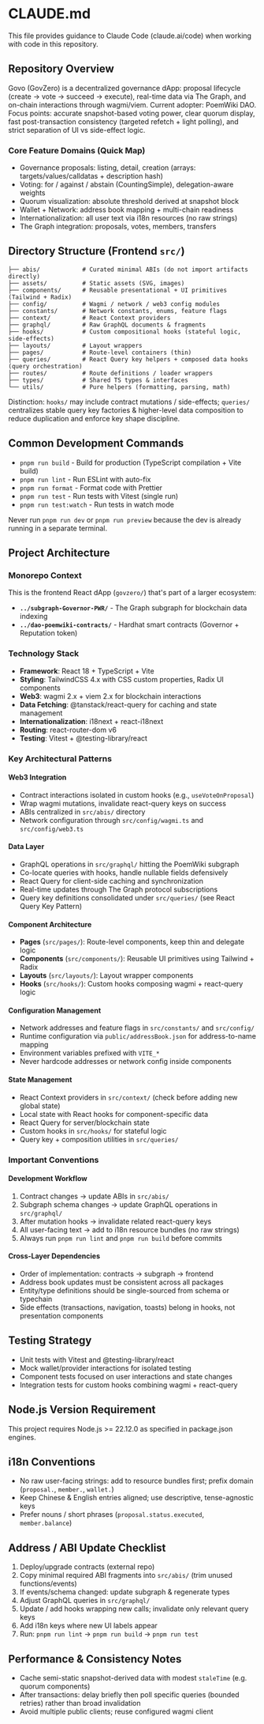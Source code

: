 # CLAUDE.md

This file provides guidance to Claude Code (claude.ai/code) when working with code in this repository.

## Repository Overview

Govo (GovZero) is a decentralized governance dApp: proposal lifecycle (create → vote → succeed → execute), real-time data via The Graph, and on-chain interactions through wagmi/viem. Current adopter: PoemWiki DAO. Focus points: accurate snapshot-based voting power, clear quorum display, fast post-transaction consistency (targeted refetch + light polling), and strict separation of UI vs side-effect logic.

### Core Feature Domains (Quick Map)
- Governance proposals: listing, detail, creation (arrays: targets/values/calldatas + description hash)
- Voting: for / against / abstain (CountingSimple), delegation-aware weights
- Quorum visualization: absolute threshold derived at snapshot block
- Wallet + Network: address book mapping + multi-chain readiness
- Internationalization: all user text via i18n resources (no raw strings)
- The Graph integration: proposals, votes, members, transfers

## Directory Structure (Frontend `src/`)

```
├── abis/            # Curated minimal ABIs (do not import artifacts directly)
├── assets/          # Static assets (SVG, images)
├── components/      # Reusable presentational + UI primitives (Tailwind + Radix)
├── config/          # Wagmi / network / web3 config modules
├── constants/       # Network constants, enums, feature flags
├── context/         # React Context providers
├── graphql/         # Raw GraphQL documents & fragments
├── hooks/           # Custom compositional hooks (stateful logic, side-effects)
├── layouts/         # Layout wrappers
├── pages/           # Route-level containers (thin)
├── queries/         # React Query key helpers + composed data hooks (query orchestration)
├── routes/          # Route definitions / loader wrappers
├── types/           # Shared TS types & interfaces
└── utils/           # Pure helpers (formatting, parsing, math)
```

Distinction: `hooks/` may include contract mutations / side-effects; `queries/` centralizes stable query key factories & higher-level data composition to reduce duplication and enforce key shape discipline.

## Common Development Commands

- `pnpm run build` - Build for production (TypeScript compilation + Vite build)
- `pnpm run lint` - Run ESLint with auto-fix
- `pnpm run format` - Format code with Prettier
- `pnpm run test` - Run tests with Vitest (single run)
- `pnpm run test:watch` - Run tests in watch mode

Never run `pnpm run dev` or `pnpm run preview` because the dev is already running in a separate terminal.

## Project Architecture

### Monorepo Context

This is the frontend React dApp (`govzero/`) that's part of a larger ecosystem:

- **`../subgraph-Governor-PWR/`** - The Graph subgraph for blockchain data indexing
- **`../dao-poemwiki-contracts/`** - Hardhat smart contracts (Governor + Reputation token)

### Technology Stack

- **Framework**: React 18 + TypeScript + Vite
- **Styling**: TailwindCSS 4.x with CSS custom properties, Radix UI components
- **Web3**: wagmi 2.x + viem 2.x for blockchain interactions
- **Data Fetching**: @tanstack/react-query for caching and state management
- **Internationalization**: i18next + react-i18next
- **Routing**: react-router-dom v6
- **Testing**: Vitest + @testing-library/react

### Key Architectural Patterns

#### Web3 Integration

- Contract interactions isolated in custom hooks (e.g., `useVoteOnProposal`)
- Wrap wagmi mutations, invalidate react-query keys on success
- ABIs centralized in `src/abis/` directory
- Network configuration through `src/config/wagmi.ts` and `src/config/web3.ts`

#### Data Layer

- GraphQL operations in `src/graphql/` hitting the PoemWiki subgraph
- Co-locate queries with hooks, handle nullable fields defensively
- React Query for client-side caching and synchronization
- Real-time updates through The Graph protocol subscriptions
- Query key definitions consolidated under `src/queries/` (see React Query Key Pattern)

#### Component Architecture

- **Pages** (`src/pages/`): Route-level components, keep thin and delegate logic
- **Components** (`src/components/`): Reusable UI primitives using Tailwind + Radix
- **Layouts** (`src/layouts/`): Layout wrapper components
- **Hooks** (`src/hooks/`): Custom hooks composing wagmi + react-query logic

#### Configuration Management

- Network addresses and feature flags in `src/constants/` and `src/config/`
- Runtime configuration via `public/addressBook.json` for address-to-name mapping
- Environment variables prefixed with `VITE_*`
- Never hardcode addresses or network config inside components

#### State Management

- React Context providers in `src/context/` (check before adding new global state)
- Local state with React hooks for component-specific data
- React Query for server/blockchain state
- Custom hooks in `src/hooks/` for stateful logic
- Query key + composition utilities in `src/queries/`

### Important Conventions

#### Development Workflow

1. Contract changes → update ABIs in `src/abis/`
2. Subgraph schema changes → update GraphQL operations in `src/graphql/`
3. After mutation hooks → invalidate related react-query keys
4. All user-facing text → add to i18n resource bundles (no raw strings)
5. Always run `pnpm run lint` and `pnpm run build` before commits

#### Cross-Layer Dependencies

- Order of implementation: contracts → subgraph → frontend
- Address book updates must be consistent across all packages
- Entity/type definitions should be single-sourced from schema or typechain
- Side effects (transactions, navigation, toasts) belong in hooks, not presentation components

## Testing Strategy

- Unit tests with Vitest and @testing-library/react
- Mock wallet/provider interactions for isolated testing
- Component tests focused on user interactions and state changes
- Integration tests for custom hooks combining wagmi + react-query

## Node.js Version Requirement

This project requires Node.js >= 22.12.0 as specified in package.json engines.

## i18n Conventions

- No raw user-facing strings: add to resource bundles first; prefix domain (`proposal.`, `member.`, `wallet.`)
- Keep Chinese & English entries aligned; use descriptive, tense-agnostic keys
- Prefer nouns / short phrases (`proposal.status.executed`, `member.balance`)

## Address / ABI Update Checklist

1. Deploy/upgrade contracts (external repo)
2. Copy minimal required ABI fragments into `src/abis/` (trim unused functions/events)
4. If events/schema changed: update subgraph & regenerate types
5. Adjust GraphQL queries in `src/graphql/`
6. Update / add hooks wrapping new calls; invalidate only relevant query keys
7. Add i18n keys where new UI labels appear
8. Run: `pnpm run lint` → `pnpm run build` → `pnpm run test`

## Performance & Consistency Notes

- Cache semi-static snapshot-derived data with modest `staleTime` (e.g. quorum components)
- After transactions: delay briefly then poll specific queries (bounded retries) rather than broad invalidation
- Avoid multiple public clients; reuse configured wagmi client
